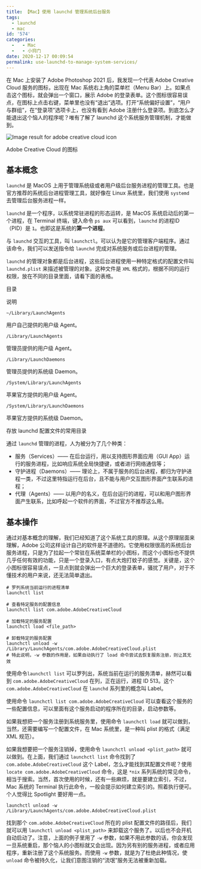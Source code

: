 ```yaml
---
title: 【Mac】使用 launchd 管理系统后台服务
tags:
  - launchd
  - mac
id: '574'
categories:
  -   - Mac
  -   - 小窍门
date: 2020-12-17 00:09:54
permalink: use-launchd-to-manage-system-services/
---
```


在 Mac 上安装了 Adobe Photoshop 2021 后，我发现一个代表 Adobe Creative Cloud 服务的图标，出现在 Mac 系统右上角的菜单栏（Menu Bar）上。如果点击这个图标，就会弹出一个窗口，展示 Adobe 的登录表单。这个图标很容易误点，在图标上点击右键，菜单里也没有“退出”选项。打开“系统偏好设置”，“用户与群组”，在“登录项”选项卡上，也没有看到 Adobe 注册什么登录项。到底怎么才能退出这个恼人的程序呢？唯有了解了 launchd 这个系统服务管理机制，才能做到。

![Image result for adobe creative cloud icon](https://cdn4.iconfinder.com/data/icons/proglyphs-free/512/Creative_Cloud-512.png)

Adobe Creative Cloud 的图标
<!-- more -->
## 基本概念

`launchd` 是 MacOS 上用于管理系统级或者用户级后台服务进程的管理工具。也是官方推荐的系统后台进程管理工具，就好像在 Linux 系统里，我们使用 `systemd` 去管理后台服务进程一样。

`launchd` 是一个程序，以系统常驻进程的形态运转，是 MacOS 系统启动后的第一个进程，在 Terminal 终端，键入命令 `ps aux` 可以看到，`launchd` 的进程ID（PID）是 `1`。也即这是系统的**第一个进程**。

与 `launchd` 交互的工具，叫 `launchctl`。可以认为是它的管理客户端程序。通过该命令，我们可以发送指令给 `launchd` 完成对系统服务或后台进程的管理。

`launchd` 的管理对象都是后台进程，这些后台进程使用一种特定格式的配置文件叫 `launchd.plist` 来描述被管理的对象。这种文件是 `XML` 格式的，根据不同的运行权限，放在不同的目录里面，请看下面的表格。

目录

说明

`~/Library/LaunchAgents`

用户自己提供的用户级 Agent。

`/Library/LaunchAgents`

管理员提供的用户级 Agent。

`/Library/LaunchDaemons`

管理员提供的系统级 Daemon。

`/System/Library/LaunchAgents`

苹果官方提供的用户级 Agent。

`/System/Library/LaunchDaemons`

苹果官方提供的系统级 Daemon。

存放 launchd 配置文件的常用目录

通过 `launchd` 管理的进程，人为被分为了几个种类：

*   服务（Services）—— 在后台运行，用以支持图形界面应用（GUI App）运行的服务进程，比如响应系统全局快捷键，或者进行网络通信等；
*   守护进程（Daemons）—— 理论上，不属于服务的后台进程，都归为守护进程一类，不过这里特指运行在后台，且不能与用户交互图形界面产生联系的进程；
*   代理（Agents）—— 以用户的名义，在后台运行的进程，可以和用户图形界面产生联系，比如呼起一个软件的界面，不过官方不推荐这么用。

## 基本操作

通过对基本概念的理解，我们已经知道了这个系统工具的原理。从这个原理层面来理解，Adobe 公司这样设计自己的软件是不道德的。它使用权限很高的系统后台服务进程，只是为了拉起一个常驻在系统菜单栏的小图标，而这个小图标也不提供几乎任何有效的功能，只是一个登录入口，有点大炮打蚊子的感觉。关键是，这个小图标很容易误点，一旦点到就会弹出一个巨大的登录表单，骚扰了用户，对于不懂技术的用户来说，还无法简单退出。

```shell
# 罗列系统当前运行的进程清单
launchctl list

# 查看特定服务的配置信息
launchctl list com.adobe.AdobeCreativeCloud

# 加载特定的服务配置
launchctl load <file_path>

# 卸载特定的服务配置
launchctl unload -w /Library/LaunchAgents/com.adobe.AdobeCreativeCloud.plist
# 特此说明，-w 参数的作用是，如果自动执行了 load 命令尝试去恢复服务注册，则让其无效
```

使用命令`launchctl list` 可以罗列出，系统当前在运行的服务清单，赫然可以看到 `com.adobe.AdobeCreativeCloud` 在列，正在运行，进程 ID 513。这个 `com.adobe.AdobeCreativeCloud` 在 `launchd` 系列里的概念叫 Label。

使用命令 `launchctl list com.adobe.AdobeCreativeCloud` 可以查看这个服务的一些配置信息，可以里面有这个服务启动的程序所在的目录，启动参数等。

如果我想把一个服务注册到系统服务里，使用命令 `launchctl load` 就可以做到，当然，还需要编写一个配置文件，在 Mac 系统里，是一种叫 plist 的格式（满足 XML 规范）。

如果我想要把一个服务注销掉，使用命令 `launchctl unload <plist_path>` 就可以做到。在上面，我们通过 `launchctl list` 命令找到了 `com.adobe.AdobeCreativeCloud` 这个 Label，怎么才能找到其配置文件呢？使用 `locate com.adobe.AdobeCreativeCloud` 命令，这是 `*nix` 系列系统的常见命令，相当于搜索。当然，首次使用的时候，还有一些麻烦，就是要建立索引，不过，Mac 系统的 Terminal 执行此命令，一般会提示如何建立索引的。照着执行便可。个人觉得比 Spotlight 要好用一点。

```shell
launchctl unload -w /Library/LaunchAgents/com.adobe.AdobeCreativeCloud.plist
```

找到那个 `com.adobe.AdobeCreativeCloud` 所在的 plist 配置文件的路径后，我们就可以用 `launchctl unload <plist_path>` 来卸载这个服务了。以后也不会开机自动启动了。注意，上面的例子里用了 `-w` 参数，如果不用此参数的话，你会发现一旦系统重启，那个恼人的小图标就又会出现。因为另有别的服务进程，或者应用程序，重新注册了这个系统服务。而使用 `-w` 参数，就是为了杜绝此种情况，使 `unload` 命令被持久化，让我们意图注销的“流氓”服务无法被重新加载。
